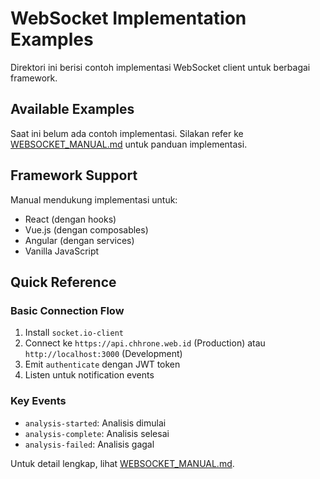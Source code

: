 # WebSocket Implementation Examples

Direktori ini berisi contoh implementasi WebSocket client untuk berbagai framework.

## Available Examples

Saat ini belum ada contoh implementasi. Silakan refer ke [WEBSOCKET_MANUAL.md](../WEBSOCKET_MANUAL.md) untuk panduan implementasi.

## Framework Support

Manual mendukung implementasi untuk:
- React (dengan hooks)
- Vue.js (dengan composables)
- Angular (dengan services)
- Vanilla JavaScript

## Quick Reference

### Basic Connection Flow
1. Install `socket.io-client`
2. Connect ke `https://api.chhrone.web.id` (Production) atau `http://localhost:3000` (Development)
3. Emit `authenticate` dengan JWT token
4. Listen untuk notification events

### Key Events
- `analysis-started`: Analisis dimulai
- `analysis-complete`: Analisis selesai
- `analysis-failed`: Analisis gagal

Untuk detail lengkap, lihat [WEBSOCKET_MANUAL.md](../WEBSOCKET_MANUAL.md).
